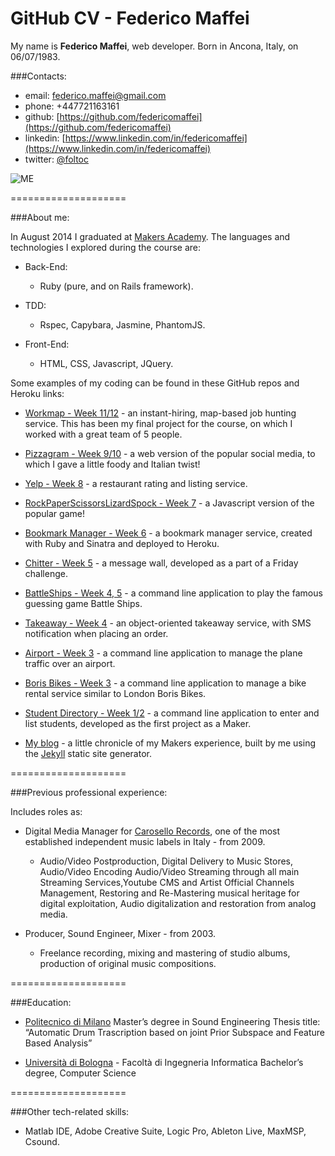 GitHub CV - Federico Maffei
====================

My name is **Federico Maffei**, web developer. Born in Ancona, Italy, on 06/07/1983.

###Contacts:
- email: federico.maffei@gmail.com
- phone: +447721163161
- github: [https://github.com/federicomaffei](https://github.com/federicomaffei)
- linkedin: [https://www.linkedin.com/in/federicomaffei](https://www.linkedin.com/in/federicomaffei)
- twitter: [@foltoc](https://twitter.com/foltoc)

![ME](https://dl.dropboxusercontent.com/u/9315601/img/folto.png)

====================

###About me:

In August 2014 I graduated at [Makers Academy](http://www.makersacademy.com). The languages and technologies I explored during the course are:

* Back-End:

  * Ruby (pure, and on Rails framework).

* TDD:

  * Rspec, Capybara, Jasmine, PhantomJS.

* Front-End:

  * HTML, CSS, Javascript, JQuery.

Some examples of my coding can be found in these GitHub repos and Heroku links:

* [Workmap - Week 11/12](https://github.com/federicomaffei/WorkMap) - an instant-hiring, map-based job hunting service. This has been my final project for the course, on which I worked with a great team of 5 people.

* [Pizzagram - Week 9/10](https://github.com/federicomaffei/instagram) - a web version of the popular social media, to which I gave a little foody and Italian twist!

* [Yelp - Week 8](https://github.com/federicomaffei/yelp) - a restaurant rating and listing service.

* [RockPaperScissorsLizardSpock - Week 7](https://github.com/federicomaffei/rockpaperscissors) - a Javascript version of the popular game!

* [Bookmark Manager - Week 6](https://github.com/federicomaffei/bookmark_manager) - a bookmark manager service, created with Ruby and Sinatra and deployed to Heroku.

* [Chitter - Week 5](https://github.com/federicomaffei/chitter) - a message wall, developed as a part of a Friday challenge.

* [BattleShips - Week 4, 5](https://github.com/federicomaffei/battleships) - a command line application to play the famous guessing game Battle Ships.

* [Takeaway - Week 4](https://github.com/federicomaffei/takeaway) - an object-oriented takeaway service, with SMS notification when placing an order.

* [Airport - Week 3](https://github.com/federicomaffei/airport) - a command line application to manage the plane traffic over an airport.

* [Boris Bikes - Week 3](https://github.com/federicomaffei/boris_bikes) - a command line application to manage a bike rental service similar to London Boris Bikes.

* [Student Directory - Week 1/2](https://github.com/federicomaffei/My-Student-Directory) - a command line application to enter and list students, developed as the first project as a Maker.

* [My blog](http://federicomaffei.github.io) - a little chronicle of my Makers experience, built by me using the [Jekyll](http://jekyllrb.com) static site generator.

====================

###Previous professional experience:

Includes roles as:

* Digital Media Manager for [Carosello Records](http://www.carosellorecords.com), one of the most established independent music labels in Italy - from 2009.
  * Audio/Video Postproduction, Digital Delivery to Music Stores, Audio/Video Encoding Audio/Video Streaming through all main Streaming Services,Youtube CMS and Artist Official Channels Management, Restoring and Re-Mastering musical heritage for digital exploitation, Audio digitalization and restoration from analog media.

* Producer, Sound Engineer, Mixer - from 2003.
  * Freelance recording, mixing and mastering of studio albums, production of original music compositions.

====================

###Education:

* [Politecnico di Milano](http://www.polimi.it/)
Master’s degree in Sound Engineering
Thesis title: “Automatic Drum Trascription based on joint Prior Subspace and Feature Based Analysis”

* [Università di Bologna](http://www.unibo.it/) - Facoltà di Ingegneria Informatica
Bachelor’s degree, Computer Science

====================

###Other tech-related skills:

* Matlab IDE, Adobe Creative Suite, Logic Pro, Ableton Live, MaxMSP, Csound.